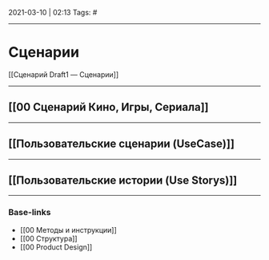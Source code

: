 2021-03-10 | 02:13
Tags: #
___

# Сценарии

[[Сценарий Draft1 — Сценарии]]

___

## [[00 Сценарий Кино, Игры, Сериала]]

---

## [[Пользовательские сценарии (UseCase)]]

---

## [[Пользовательские истории (Use Storys)]]

___
### Base-links
- [[00 Методы и инструкции]]
- [[00 Структура]]
- [[00 Product Design]]
